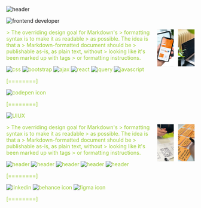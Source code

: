  <p align="center"> 

![header]("./header.svg")

 </p>

![frontend developer]("./frontend-developer.svg")

 <span style="color:yellowgreen"> 
<img align="right" width="100" height="100" src="./box-photo-1.svg">
> The overriding design goal for Markdown's
> formatting syntax is to make it as readable
> as possible. The idea is that a
> Markdown-formatted document should be
> publishable as-is, as plain text, without
> looking like it's been marked up with tags
> or formatting instructions.

![css]("./css.svg") ![bootstrap]("./bootstrap.svg") ![ajax]("./ajax.svg") ![react]("./react.svg") ![jquery]("./jquery.svg") ![javascript]("./javascript.svg")
</span>

[========]

![codepen icon]("./codepen-icon.svg")

[========]


![UIUX]("./UIUX.svg")

 <span style="color:yellowgreen"> 
<img align="right" width="100" height="100" src="./box-photo-2.svg">
> The overriding design goal for Markdown's
> formatting syntax is to make it as readable
> as possible. The idea is that a
> Markdown-formatted document should be
> publishable as-is, as plain text, without
> looking like it's been marked up with tags
> or formatting instructions.

![header]("./ux-research.svg") ![header]("./prototyping.svg") ![header]("./systems-design.svg") ![header]("./figma.svg") ![header]("./testing.svg") 
</span>

[========]

![linkedin]("./linkedin.svg") ![behance icon]("./behance-icon.svg") ![figma icon]("./figma-icon.svg")

[========]
